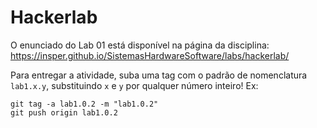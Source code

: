 # Hackerlab

O enunciado do Lab 01 está disponível na página da disciplina: https://insper.github.io/SistemasHardwareSoftware/labs/hackerlab/

Para entregar a atividade, suba uma tag com o padrão de nomenclatura `lab1.x.y`, substituindo `x` e `y` por qualquer número inteiro! Ex:

```console
git tag -a lab1.0.2 -m "lab1.0.2"
git push origin lab1.0.2
```
